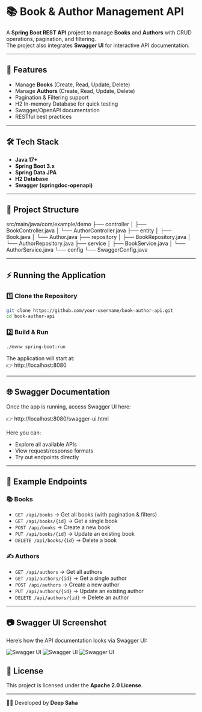 # 📚 Book & Author Management API

A **Spring Boot REST API** project to manage **Books** and **Authors** with CRUD operations, pagination, and filtering.  
The project also integrates **Swagger UI** for interactive API documentation.

---

## 🚀 Features
- Manage **Books** (Create, Read, Update, Delete)
- Manage **Authors** (Create, Read, Update, Delete)
- Pagination & Filtering support
- H2 In-memory Database for quick testing
- Swagger/OpenAPI documentation
- RESTful best practices

---

## 🛠️ Tech Stack
- **Java 17+**
- **Spring Boot 3.x**
- **Spring Data JPA**
- **H2 Database**
- **Swagger (springdoc-openapi)**

---

## 📌 Project Structure
src/main/java/com/example/demo
 ├── controller
 │    ├── BookController.java
 │    └── AuthorController.java
 ├── entity
 │    ├── Book.java
 │    └── Author.java
 ├── repository
 │    ├── BookRepository.java
 │    └── AuthorRepository.java
 ├── service
 │    ├── BookService.java
 │    └── AuthorService.java
 └── config
      └── SwaggerConfig.java

---

## ⚡ Running the Application

### 1️⃣ Clone the Repository
```bash
git clone https://github.com/your-username/book-author-api.git
cd book-author-api
```

### 2️⃣ Build & Run
```bash
./mvnw spring-boot:run
```

The application will start at:  
👉 http://localhost:8080

---

## 🌐 Swagger Documentation
Once the app is running, access Swagger UI here:

👉 http://localhost:8080/swagger-ui.html

Here you can:
- Explore all available APIs
- View request/response formats
- Try out endpoints directly

---

## 📖 Example Endpoints

### 📚 Books
- `GET /api/books` → Get all books (with pagination & filters)
- `GET /api/books/{id}` → Get a single book
- `POST /api/books` → Create a new book
- `PUT /api/books/{id}` → Update an existing book
- `DELETE /api/books/{id}` → Delete a book

### ✍️ Authors
- `GET /api/authors` → Get all authors
- `GET /api/authors/{id}` → Get a single author
- `POST /api/authors` → Create a new author
- `PUT /api/authors/{id}` → Update an existing author
- `DELETE /api/authors/{id}` → Delete an author

---

## 📷 Swagger UI Screenshot

Here’s how the API documentation looks via Swagger UI:

![Swagger UI](assets/swagger_ui_1.png)
![Swagger UI](assets/swagger_ui_2.png)
![Swagger UI](assets/swagger_ui_3.png)

## 📜 License
This project is licensed under the **Apache 2.0 License**.

---

👨‍💻 Developed by **Deep Saha**
